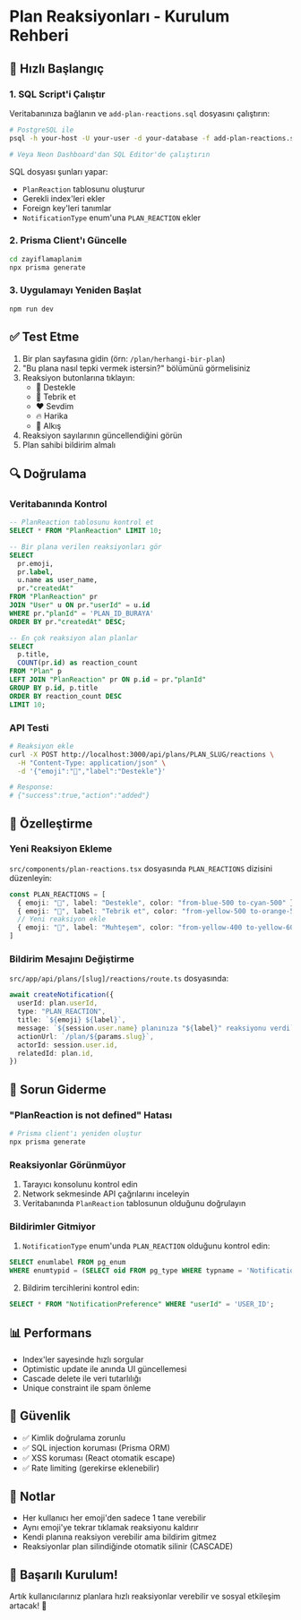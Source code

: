 # Plan Reaksiyonları - Kurulum Rehberi

## 🚀 Hızlı Başlangıç

### 1. SQL Script'i Çalıştır

Veritabanınıza bağlanın ve `add-plan-reactions.sql` dosyasını çalıştırın:

```bash
# PostgreSQL ile
psql -h your-host -U your-user -d your-database -f add-plan-reactions.sql

# Veya Neon Dashboard'dan SQL Editor'de çalıştırın
```

SQL dosyası şunları yapar:
- `PlanReaction` tablosunu oluşturur
- Gerekli index'leri ekler
- Foreign key'leri tanımlar
- `NotificationType` enum'una `PLAN_REACTION` ekler

### 2. Prisma Client'ı Güncelle

```bash
cd zayiflamaplanim
npx prisma generate
```

### 3. Uygulamayı Yeniden Başlat

```bash
npm run dev
```

## ✅ Test Etme

1. Bir plan sayfasına gidin (örn: `/plan/herhangi-bir-plan`)
2. "Bu plana nasıl tepki vermek istersin?" bölümünü görmelisiniz
3. Reaksiyon butonlarına tıklayın:
   - 💪 Destekle
   - 🎉 Tebrik et
   - ❤️ Sevdim
   - 🔥 Harika
   - 👏 Alkış
4. Reaksiyon sayılarının güncellendiğini görün
5. Plan sahibi bildirim almalı

## 🔍 Doğrulama

### Veritabanında Kontrol

```sql
-- PlanReaction tablosunu kontrol et
SELECT * FROM "PlanReaction" LIMIT 10;

-- Bir plana verilen reaksiyonları gör
SELECT 
  pr.emoji,
  pr.label,
  u.name as user_name,
  pr."createdAt"
FROM "PlanReaction" pr
JOIN "User" u ON pr."userId" = u.id
WHERE pr."planId" = 'PLAN_ID_BURAYA'
ORDER BY pr."createdAt" DESC;

-- En çok reaksiyon alan planlar
SELECT 
  p.title,
  COUNT(pr.id) as reaction_count
FROM "Plan" p
LEFT JOIN "PlanReaction" pr ON p.id = pr."planId"
GROUP BY p.id, p.title
ORDER BY reaction_count DESC
LIMIT 10;
```

### API Testi

```bash
# Reaksiyon ekle
curl -X POST http://localhost:3000/api/plans/PLAN_SLUG/reactions \
  -H "Content-Type: application/json" \
  -d '{"emoji":"💪","label":"Destekle"}'

# Response:
# {"success":true,"action":"added"}
```

## 🎨 Özelleştirme

### Yeni Reaksiyon Ekleme

`src/components/plan-reactions.tsx` dosyasında `PLAN_REACTIONS` dizisini düzenleyin:

```typescript
const PLAN_REACTIONS = [
  { emoji: "💪", label: "Destekle", color: "from-blue-500 to-cyan-500" },
  { emoji: "🎉", label: "Tebrik et", color: "from-yellow-500 to-orange-500" },
  // Yeni reaksiyon ekle
  { emoji: "🌟", label: "Muhteşem", color: "from-yellow-400 to-yellow-600" },
]
```

### Bildirim Mesajını Değiştirme

`src/app/api/plans/[slug]/reactions/route.ts` dosyasında:

```typescript
await createNotification({
  userId: plan.userId,
  type: "PLAN_REACTION",
  title: `${emoji} ${label}`,
  message: `${session.user.name} planınıza "${label}" reaksiyonu verdi`, // Burası
  actionUrl: `/plan/${params.slug}`,
  actorId: session.user.id,
  relatedId: plan.id,
})
```

## 🐛 Sorun Giderme

### "PlanReaction is not defined" Hatası

```bash
# Prisma client'ı yeniden oluştur
npx prisma generate
```

### Reaksiyonlar Görünmüyor

1. Tarayıcı konsolunu kontrol edin
2. Network sekmesinde API çağrılarını inceleyin
3. Veritabanında `PlanReaction` tablosunun olduğunu doğrulayın

### Bildirimler Gitmiyor

1. `NotificationType` enum'unda `PLAN_REACTION` olduğunu kontrol edin:
```sql
SELECT enumlabel FROM pg_enum 
WHERE enumtypid = (SELECT oid FROM pg_type WHERE typname = 'NotificationType');
```

2. Bildirim tercihlerini kontrol edin:
```sql
SELECT * FROM "NotificationPreference" WHERE "userId" = 'USER_ID';
```

## 📊 Performans

- Index'ler sayesinde hızlı sorgular
- Optimistic update ile anında UI güncellemesi
- Cascade delete ile veri tutarlılığı
- Unique constraint ile spam önleme

## 🔐 Güvenlik

- ✅ Kimlik doğrulama zorunlu
- ✅ SQL injection koruması (Prisma ORM)
- ✅ XSS koruması (React otomatik escape)
- ✅ Rate limiting (gerekirse eklenebilir)

## 📝 Notlar

- Her kullanıcı her emoji'den sadece 1 tane verebilir
- Aynı emoji'ye tekrar tıklamak reaksiyonu kaldırır
- Kendi planına reaksiyon verebilir ama bildirim gitmez
- Reaksiyonlar plan silindiğinde otomatik silinir (CASCADE)

## 🎉 Başarılı Kurulum!

Artık kullanıcılarınız planlara hızlı reaksiyonlar verebilir ve sosyal etkileşim artacak! 🚀
